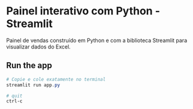 
# Painel interativo com Python - Streamlit

Painel de vendas construído em Python e com a biblioteca Streamlit para visualizar dados do Excel.

## Run the app
```Powershell
# Copie e cole exatamente no terminal
streamlit run app.py

# quit
ctrl-c
```






